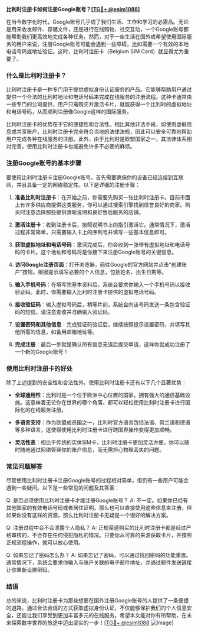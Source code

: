 **比利时注册卡如何注册Google账号？[[TG💪+ @esim1088](https://t.me/s/esim1088)]**

在当今数字化时代，Google账号几乎成了我们生活、工作和学习的必需品。无论是用来收发邮件、存储文件，还是进行在线购物、社交互动，一个Google账号都能帮助我们更高效地完成各种任务。然而，对于一些生活在国外或希望使用国际服务的用户来说，注册Google账号可能会遇到一些障碍，比如需要一个有效的本地电话号码或地址验证。这时，比利时注册卡（Belgium SIM Card）就显得尤为重要了。

### 什么是比利时注册卡？

比利时注册卡是一种专门用于提供虚拟身份认证服务的产品。它能够帮助用户通过提供一个合法的比利时地址和电话号码来完成在线服务的注册流程。这种卡通常由一些专门的公司提供，用户只需购买并激活卡片，就能获得一个比利时的虚拟地址和电话号码，从而顺利注册像Google这样的国际服务。

比利时注册卡的优势在于它的便捷性和合法性。相比其他非法手段，如使用虚假信息或共享账户，比利时注册卡完全符合当地的法律法规，因此可以安全可靠地帮助用户完成各种在线服务的注册。此外，由于比利时是欧盟国家之一，其法律体系相对完善，使用比利时注册卡也能避免许多不必要的麻烦。

### 注册Google账号的基本步骤

要使用比利时注册卡注册Google账号，首先需要确保你的设备已经连接到互联网，并且具备一定的网络稳定性。以下是详细的注册步骤：

1. **准备比利时注册卡**：在开始之前，你需要先购买一张比利时注册卡。目前市面上有许多供应商提供这类服务，你可以通过搜索引擎找到信誉良好的商家。购买时注意选择那些提供清晰说明和良好售后服务的店铺。

2. **激活注册卡**：收到注册卡后，按照说明书上的指引激活它。通常情况下，激活过程非常简单，只需要输入卡上的序列号并填写一些基本信息即可。

3. **获取虚拟地址和电话号码**：激活完成后，你会收到一张带有虚拟地址和电话号码的卡片。这个地址和号码将是你接下来注册Google账号的关键信息。

4. **访问Google注册页面**：打开浏览器，前往Google的官方网站并点击“创建账户”按钮。根据提示填写必要的个人信息，包括姓名、出生日期等。

5. **输入手机号码**：在填写完基本资料后，系统会要求你输入一个手机号码以接收验证码。此时，你需要输入比利时注册卡提供的虚拟电话号码。

6. **接收验证码**：输入虚拟号码后，稍等片刻，系统会向该号码发送一条包含验证码的短信。请注意查收并准确输入验证码。

7. **设置密码和其他信息**：完成验证码验证后，继续按照提示设置密码，并填写其他所需的信息，如备用邮箱地址等。

8. **完成注册**：最后一步就是确认所有信息无误后提交申请，这样你就成功注册了一个新的Google账号！

### 使用比利时注册卡的好处

除了上述提到的安全性和合法性外，使用比利时注册卡还有以下几个显著优势：

- **全球通用性**：比利时是一个位于欧洲中心位置的国家，拥有强大的通信基础设施。这意味着无论你在世界的哪个角落，都可以轻松使用比利时注册卡进行国际化的在线服务注册。
  
- **多语言支持**：作为欧盟成员国之一，比利时官方语言包括法语、荷兰语和德语等多种语言，这使得使用比利时注册卡进行跨国界操作变得更加顺畅。

- **灵活性高**：相比于传统的实体SIM卡，比利时注册卡更加灵活方便。你可以随时随地通过网络管理你的账户信息，而无需担心物理丢失的问题。

### 常见问题解答

尽管使用比利时注册卡注册Google账号的过程相对简单，但仍有一些用户可能会遇到一些疑问。以下是一些常见的问题及其答案：

Q: 是否必须使用比利时注册卡才能注册Google账号？
A: 不一定。如果你已经有其他国家的有效电话号码或者居住证明，那么也可以直接使用这些信息来注册。但如果你没有这样的资源，那么比利时注册卡无疑是一个很好的解决方案。

Q: 注册过程中会不会泄露个人隐私？
A: 正规渠道购买的比利时注册卡都是经过严格审核的，不会存在任何侵犯隐私的情况。只要你从可靠的来源获取卡片，并按照正规流程操作，就可以放心使用。

Q: 如果忘记了密码怎么办？
A: 如果忘记了密码，可以通过找回密码的功能重置。通常情况下，系统会要求你输入与账户关联的电子邮件地址，并通过邮件发送链接让你重新设置密码。

### 结语

总的来说，比利时注册卡为那些想要在国外注册Google账号的人提供了一条便捷的道路。通过合法合规的方式获取虚拟身份认证，不仅能够保护我们的个人信息安全，还能让我们享受到更加丰富多元的在线服务。希望本文能对你有所帮助，在未来探索数字世界的旅途中迈出坚实的一步！[[TG💪+ @esim1088](https://t.me/s/esim1088) ![Image](https://i.postimg.cc/4NQfJmqS/Snipaste-2025-05-13-00-14-12.png)]